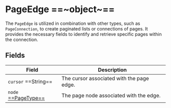 # PageEdge ==~object~==

The `PageEdge` is utilized in combination with other types, such as `PageConnection`, to create paginated lists or connections of pages. It provides the necessary fields to identify and retrieve specific pages within the connection.

## Fields

| Field                               | Description                                |
|-------------------------------------|--------------------------------------------|
| `cursor` ==String==                 | The cursor associated with the page edge.  |
| `node` [==PageType==](PageType.md)  | The page node associated with the edge.    |

